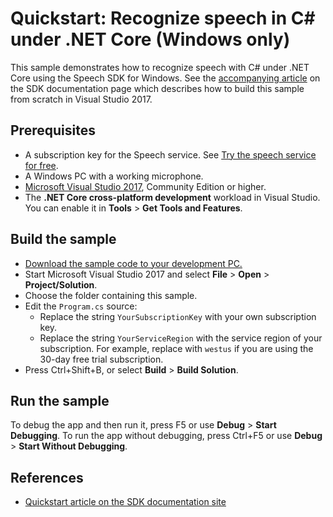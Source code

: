 # Quickstart: Recognize speech in C# under .NET Core (Windows only)

This sample demonstrates how to recognize speech with C# under .NET Core using the Speech SDK for Windows.
See the [accompanying article](https://docs.microsoft.com/azure/cognitive-services/speech-service/quickstart-cpp-dotnetcore-windows) on the SDK documentation page which describes how to build this sample from scratch in Visual Studio 2017.

## Prerequisites

* A subscription key for the Speech service. See [Try the speech service for free](https://docs.microsoft.com/azure/cognitive-services/speech-service/get-started).
* A Windows PC with a working microphone.
* [Microsoft Visual Studio 2017](https://www.visualstudio.com/), Community Edition or higher.
* The **.NET Core cross-platform development** workload in Visual Studio.
  You can enable it in **Tools** \> **Get Tools and Features**.

## Build the sample

* [Download the sample code to your development PC.](../../README.md#get-the-samples)
* Start Microsoft Visual Studio 2017 and select **File** \> **Open** \> **Project/Solution**.
* Choose the folder containing this sample.
* Edit the `Program.cs` source:
  * Replace the string `YourSubscriptionKey` with your own subscription key.
  * Replace the string `YourServiceRegion` with the service region of your subscription.
    For example, replace with `westus` if you are using the 30-day free trial subscription.
* Press Ctrl+Shift+B, or select **Build** \> **Build Solution**.

## Run the sample

To debug the app and then run it, press F5 or use **Debug** \> **Start Debugging**. To run the app without debugging, press Ctrl+F5 or use **Debug** \> **Start Without Debugging**.

## References

* [Quickstart article on the SDK documentation site](https://docs.microsoft.com/azure/cognitive-services/speech-service/quickstart-cpp-dotnetcore-windows)
